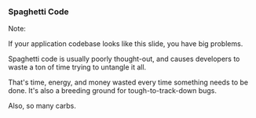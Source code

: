 <!-- .slide: data-background="resources/spaghetti.jpg" data-background-size="cover" -->

### Spaghetti Code

Note:

If your application codebase looks like this slide, you have big problems.

Spaghetti code is usually poorly thought-out, and causes developers to waste a ton of time trying to untangle it all.

That's time, energy, and money wasted every time something needs to be done. It's also a breeding ground for tough-to-track-down bugs.

Also, so many carbs.

